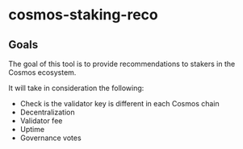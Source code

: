 # cosmos-staking-reco

## Goals

The goal of this tool is to provide recommendations to stakers in the Cosmos ecosystem.

It will take in consideration the following:
- Check is the validator key is different in each Cosmos chain
- Decentralization
- Validator fee
- Uptime
- Governance votes
